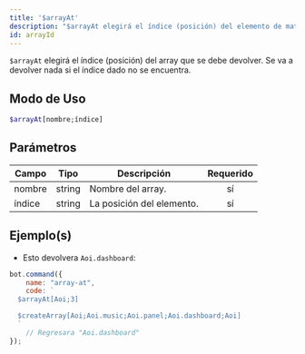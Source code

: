 ```yaml
---
title: '$arrayAt'
description: "$arrayAt elegirá el índice (posición) del elemento de matriz que se devolverá.\n  No devuelve nada si no se puede encontrar el índice dado."
id: arrayId
---
```


`$arrayAt` elegirá el índice (posición) del array que se debe devolver. Se va a devolver nada si el índice dado no se encuentra.

## Modo de Uso

```php
$arrayAt[nombre;índice]
```

## Parámetros

| Campo  | Tipo   | Descripción               | Requerido |
| ------ | ------ | ------------------------- |:---------:|
| nombre | string | Nombre del array.         |    sí     |
| índice | string | La posición del elemento. |    sí     |

## Ejemplo(s)

- Esto devolvera `Aoi.dashboard`:

```javascript
bot.command({
    name: "array-at",
    code: `
  $arrayAt[Aoi;3]

  $createArray[Aoi;Aoi.music;Aoi.panel;Aoi.dashboard;Aoi]
  `
    // Regresara "Aoi.dashboard"
});
```
